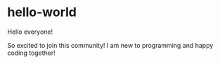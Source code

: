 # hello-world

Hello everyone!

So excited to join this community! I am new to programming and happy coding together!

